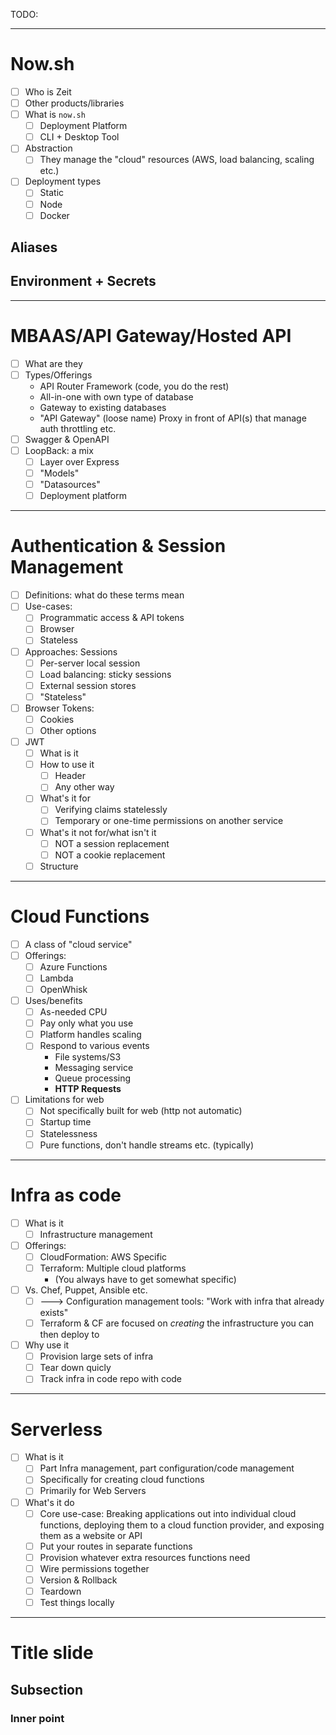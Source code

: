 TODO:

---

# Now.sh

* [ ] Who is Zeit
* [ ] Other products/libraries
* [ ] What is `now.sh`
    * [ ] Deployment Platform
    * [ ] CLI + Desktop Tool
* [ ] Abstraction
    * [ ] They manage the "cloud" resources (AWS, load balancing, scaling etc.)
* [ ] Deployment types
    * [ ] Static
    * [ ] Node
    * [ ] Docker

## Aliases

## Environment + Secrets

---

# MBAAS/API Gateway/Hosted API

* [ ] What are they
* [ ] Types/Offerings
    *   API Router Framework (code, you do the rest)
    *   All-in-one with own type of database
    *   Gateway to existing databases
    *   "API Gateway" (loose name) Proxy in front of API(s) that manage auth throttling etc.
* [ ] Swagger & OpenAPI
* [ ] LoopBack: a mix
    * [ ] Layer over Express
    * [ ] "Models"
    * [ ] "Datasources"
    * [ ] Deployment platform

---

# Authentication & Session Management

* [ ] Definitions: what do these terms mean
* [ ] Use-cases:
    * [ ] Programmatic access & API tokens
    * [ ] Browser
    * [ ] Stateless
* [ ] Approaches: Sessions
    * [ ] Per-server local session
    * [ ] Load balancing: sticky sessions
    * [ ] External session stores
    * [ ] "Stateless"
* [ ] Browser Tokens:
    * [ ] Cookies
    * [ ] Other options
* [ ] JWT
    * [ ] What is it
    * [ ] How to use it
        * [ ] Header
        * [ ] Any other way
    * [ ] What's it for
        * [ ] Verifying claims statelessly
        * [ ] Temporary or one-time permissions on another service
    * [ ] What's it not for/what isn't it
        * [ ] NOT a session replacement
        * [ ] NOT a cookie replacement
    * [ ] Structure

---

# Cloud Functions

* [ ] A class of "cloud service"
* [ ] Offerings: 
    * [ ] Azure Functions
    * [ ] Lambda
    * [ ] OpenWhisk
* [ ] Uses/benefits
    * [ ] As-needed CPU
    * [ ] Pay only what you use
    * [ ] Platform handles scaling
    * [ ] Respond to various events
        * File systems/S3
        * Messaging service
        * Queue processing
        * **HTTP Requests**
* [ ] Limitations for web
    * [ ] Not specifically built for web (http not automatic)
    * [ ] Startup time 
    * [ ] Statelessness
    * [ ] Pure functions, don't handle streams etc. (typically)

---

# Infra as code

* [ ] What is it
    * [ ] Infrastructure management
* [ ] Offerings:
    * [ ] CloudFormation: AWS Specific
    * [ ] Terraform: Multiple cloud platforms
        * (You always have to get somewhat specific)
* [ ] Vs. Chef, Puppet, Ansible etc.
    * [ ] ---> Configuration management tools: "Work with infra that already exists"
    * [ ] Terraform & CF are focused on *creating* the infrastructure you can then deploy to
* [ ] Why use it
    * [ ] Provision large sets of infra
    * [ ] Tear down quicly
    * [ ] Track infra in code repo with code

---

# Serverless

* [ ] What is it
    * [ ] Part Infra management, part configuration/code management
    * [ ] Specifically for creating cloud functions
    * [ ] Primarily for Web Servers
* [ ] What's it do
    * [ ] Core use-case: Breaking applications out into individual cloud functions, deploying them to a cloud function provider, and exposing them as a website or API
    * [ ] Put your routes in separate functions
    * [ ] Provision whatever extra resources functions need
    * [ ] Wire permissions together
    * [ ] Version & Rollback
    * [ ] Teardown
    * [ ] Test things locally

---

# Title slide

## Subsection

### Inner point